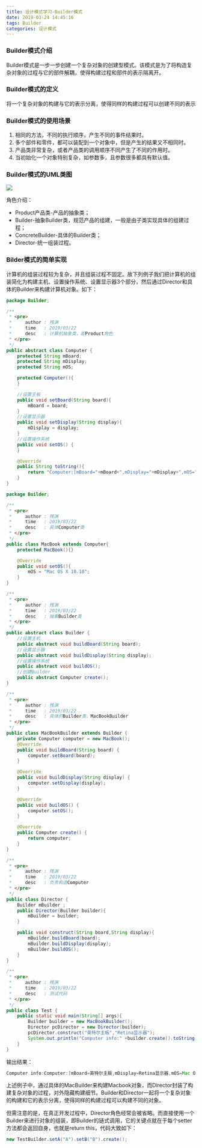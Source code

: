 ```yaml
---
title: 设计模式学习-Builder模式
date: 2019-03-24 14:45:16
tags: Builder
categories: 设计模式
---
```


### Builder模式介绍

Builder模式是一步一步创建一个复杂对象的创建型模式。该模式是为了将构造复杂对象的过程与它的部件解耦，使得构建过程和部件的表示隔离开。

### Builder模式的定义

将一个复杂对象的构建与它的表示分离，使得同样的构建过程可以创建不同的表示

### Builder模式的使用场景

1. 相同的方法，不同的执行顺序，产生不同的事件结果时。
2. 多个部件和零件，都可以装配到一个对象中，但是产生的结果又不相同时。
3. 产品类非常复杂，或者产品类的调用顺序不同产生了不同的作用时。
4. 当初始化一个对象特别复杂，如参数多，且参数很多都具有默认值。

### Builder模式的UML类图


![](builder.png)

角色介绍：
- Product产品类-产品的抽象类；
- Builder-抽象Builder类，规范产品的组建，一般是由子类实现具体的组建过程；
- ConcreteBuilder-具体的Builder类；
- Director-统一组装过程。


### Bilder模式的简单实现
计算机的组装过程较为复杂，并且组装过程不固定。故下列例子我们把计算机的组装简化为构建主机、设置操作系统、设置显示器3个部分，然后通过Director和具体的Builder来构建计算机对象。如下：
```java
package Builder;

/**
 * <pre>
 *     author : 残渊
 *     time   : 2019/03/22
 *     desc   : 计算机抽象类，即Product角色
 * </pre>
 */
public abstract class Computer {
    protected String mBoard;
    protected String mDisplay;
    protected String mOS;

    protected Computer(){
    }

    //设置主板
    public void setBoard(String board){
        mBoard = board;
    }
    //设置显示器
    public void setDisplay(String display){
        mDisplay = display;
    }
    //设置操作系统
    public void setOS() {
    }

    @Override
    public String toString(){
        return "Computer:[mBoard="+mBoard+",mDisplay="+mDisplay+",mOS="+mOS+"]";
    }
}
```
```java
package Builder;

/**
 * <pre>
 *     author : 残渊
 *     time   : 2019/03/22
 *     desc   : 具体Computer类
 * </pre>
 */
public class MacBook extends Computer{
    protected MacBook(){}

    @Override
    public void setOS(){
        mOS = "Mac OS X 10.10";
    }
}
```
```java
/**
 * <pre>
 *     author : 残渊
 *     time   : 2019/03/22
 *     desc   : 抽象Builder类
 * </pre>
 */
public abstract class Builder {
    //设置主机
    public abstract void buildBoard(String board);
    //设置显示器
    public abstract void buildDisplay(String display);
    //设置操作系统
    public abstract void buildOS();
    //创建Builder
    public abstract Computer create();
}
```
```java
/**
 * <pre>
 *     author : 残渊
 *     time   : 2019/03/22
 *     desc   : 具体的Builder类，MacBookBuilder
 * </pre>
 */
public class MacBookBuilder extends Builder {
    private Computer computer = new MacBook();
    @Override
    public void buildBoard(String board) {
        computer.setBoard(board);
    }

    @Override
    public void buildDisplay(String display) {
        computer.setDisplay(display);
    }

    @Override
    public void buildOS() {
        computer.setOS();
    }

    @Override
    public Computer create() {
        return computer;
    }
}
```
```java
/**
 * <pre>
 *     author : 残渊
 *     time   : 2019/03/22
 *     desc   : 负责构造Computer
 * </pre>
 */
public class Director {
    Builder mBuilder ;
    public Director(Builder builder){
        mBuilder = builder;
    }

    public void construct(String board,String display){
        mBuilder.buildBoard(board);
        mBuilder.buildDisplay(display);
        mBuilder.buildOS();
    }
}
```
```java
/**
 * <pre>
 *     author : 残渊
 *     time   : 2019/03/22
 *     desc   : 测试代码
 * </pre>
 */
public class Test {
    public static void main(String[] args){
        Builder builder = new MacBookBuilder();
        Director pcDirector = new Director(builder);
        pcDirector.construct("英特尔主板","Retina显示器");
        System.out.println("Computer info:" +builder.create().toString());
    }
}
```
输出结果：
```java
Computer info:Computer:[mBoard=英特尔主板,mDisplay=Retina显示器,mOS=Mac OS X 10.10]
```

上述例子中，通过具体的MacBuilder来构建Macbook对象，而Director封装了构建复杂对象的过程，对外隐藏构建细节。Builder和Director一起将一个复杂对象的构建和它的表示分离，使得同样的构建过程可以构建不同的对象。

但需注意的是，在真正开发过程中，Director角色经常会被省略。而直接使用一个Builder来进行对象的组装，即Builder的链式调用，它的关键点就在于每个setter方法都会返回自身，也就是return this，代码大致如下：
```java
new TestBuilder.setA("A").setB("B").create();
```

